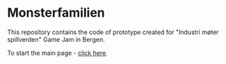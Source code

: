 # Monsterfamilien

This repository contains the code of prototype created for "Industri møter spillverden" Game Jam in Bergen.

To start the main page - [click here](https://hazardius.github.io/monsterfamilien/).
